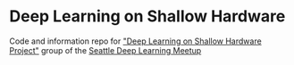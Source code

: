 # Deep Learning on Shallow Hardware

Code and information repo for ["Deep Learning on Shallow Hardware Project"](https://github.com/deepseattle/projects/blob/master/DeepLearningOnShallowHardware.md) group of the [Seattle Deep Learning Meetup](https://www.meetup.com/Seattle-Deep-Learning-Meetup/)
